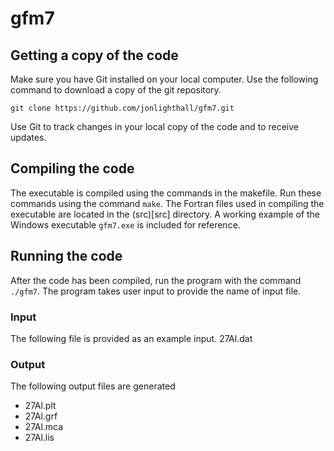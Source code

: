 # gfm7

## Getting a copy of the code
Make sure you have Git installed on your local computer. Use the following command to download a copy of the git repository.
````
git clone https://github.com/jonlighthall/gfm7.git
````
Use Git to track changes in your local copy of the code and to receive updates.
## Compiling the code
The executable is compiled using the commands in the makefile. Run these commands using the command `make`.
The Fortran files used in compiling the executable are located in the (src)[src] directory.
A working example of the Windows executable `gfm7.exe` is included for reference.
## Running the code
After the code has been compiled, run the program with the command `./gfm7`.
The program takes user input to provide the name of input file.
### Input
The following file is provided as an example input.
27Al.dat
### Output
The following output files are generated
 * 27Al.plt
 * 27Al.grf
 * 27Al.mca
 * 27Al.lis
